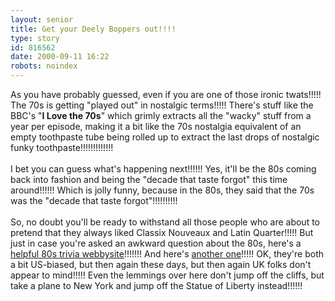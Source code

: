 ```yaml
---
layout: senior
title: Get your Deely Boppers out!!!!
type: story
id: 816562
date: 2000-09-11 16:22
robots: noindex
---
```

As you have probably guessed, even if you are one of those ironic twats!!!!! The 70s is getting "played out" in nostalgic terms!!!!! There's stuff like the BBC's "<b>I Love the 70s</b>" which grimly extracts all the "wacky" stuff from a year per episode, making it a bit like the 70s nostalgia equivalent of an empty toothpaste tube being rolled up to extract the last drops of nostalgic funky toothpaste!!!!!!!!!!!!!<br/><br/>I bet you can guess what's happening next!!!!!! Yes, it'll be the 80s coming back into fashion and being the "decade that taste forgot" this time around!!!!!! Which is jolly funny, because in the 80s, they said that the 70s was the "decade that taste forgot"!!!!!!!!!!<br/><br/>So, no doubt you'll be ready to withstand all those people who are about to pretend that they always liked Classix Nouveaux and Latin Quarter!!!!! But just in case you're asked an awkward question about the 80s, here's a <a href="http://www.80s.com/">helpful 80s trivia webbysite</a>!!!!!!! And here's <a href="http://www.yesterdayland.com/">another one</a>!!!!! OK, they're both a bit US-biased, but then again these days, but then again UK folks don't appear to mind!!!!! Even the lemmings over here don't jump off the cliffs, but take a plane to New York and jump off the Statue of Liberty instead!!!!!!